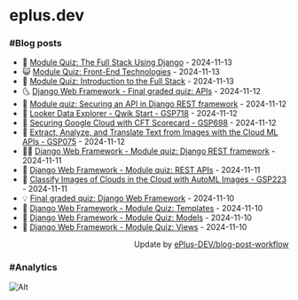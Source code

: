 # eplus.dev

### #Blog posts

<!-- BLOG-POST-LIST:START -->
 - 🧰 [Module Quiz: The Full Stack Using Django](https://eplus.dev/module-quiz-the-full-stack-using-django) - 2024-11-13
 - 😺 [Module Quiz: Front-End Technologies](https://eplus.dev/module-quiz-front-end-technologies) - 2024-11-13
 - 🗽 [Module Quiz: Introduction to the Full Stack](https://eplus.dev/module-quiz-introduction-to-the-full-stack) - 2024-11-13
 - 🌜 [Django Web Framework - Final graded quiz: APIs](https://eplus.dev/django-web-framework-final-graded-quiz-apis) - 2024-11-12
 - 📝 [Module quiz: Securing an API in Django REST framework](https://eplus.dev/module-quiz-securing-an-api-in-django-rest-framework) - 2024-11-12
 - 🚀 [Looker Data Explorer - Qwik Start - GSP718](https://eplus.dev/looker-data-explorer-qwik-start-gsp718) - 2024-11-12
 - 💼 [Securing Google Cloud with CFT Scorecard - GSP698](https://eplus.dev/securing-google-cloud-with-cft-scorecard-gsp698) - 2024-11-12
 - 🦣 [Extract, Analyze, and Translate Text from Images with the Cloud ML APIs - GSP075](https://eplus.dev/extract-analyze-and-translate-text-from-images-with-the-cloud-ml-apis-gsp075) - 2024-11-12
 - 👨‍🏫 [Django Web Framework - Module quiz: Django REST framework](https://eplus.dev/django-web-framework-module-quiz-django-rest-framework) - 2024-11-11
 - 🔭 [Django Web Framework - Module quiz: REST APIs](https://eplus.dev/django-web-framework-module-quiz-rest-apis) - 2024-11-11
 - 🤡 [Classify Images of Clouds in the Cloud with AutoML Images - GSP223](https://eplus.dev/classify-images-of-clouds-in-the-cloud-with-automl-images-gsp223) - 2024-11-11
 - 💡 [Final graded quiz: Django Web Framework](https://eplus.dev/final-graded-quiz-django-web-framework) - 2024-11-10
 - 🦣 [Django Web Framework - Module Quiz: Templates](https://eplus.dev/django-web-framework-module-quiz-templates) - 2024-11-10
 - 💪 [Django Web Framework - Module Quiz: Models](https://eplus.dev/django-web-framework-module-quiz-models) - 2024-11-10
 - 🤡 [Django Web Framework - Module Quiz: Views](https://eplus.dev/django-web-framework-module-quiz-views) - 2024-11-10<!-- BLOG-POST-LIST:END -->

<div align="right">
  Update by <a target="_blank"
    href="https://github.com/ePlus-DEV/blog-post-workflow">ePlus-DEV/blog-post-workflow</a>
</div>

### #Analytics
![Alt](https://repobeats.axiom.co/api/embed/9990f7cddfbad8d834990b10ccad05f81ac1096f.svg "Repobeats analytics image")
